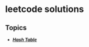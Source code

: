 # leetcode solutions
## Topics
- ***[Hash Table](https://github.com/m7moudGadallah/leetCode_Solutions/tree/main/Hash_Table)***